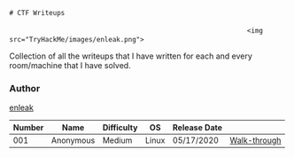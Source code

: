                                                                              # CTF Writeups  

                                                                <img src="TryHackMe/images/enleak.png">


 
Collection of all the writeups that I have written for each and every room/machine that I have solved.

### Author

[enleak](https://tryhackme.com/p/enleak)


| Number | Name | Difficulty | OS | Release Date | |
| --- | --- | --- | --- | --- | --- |
| 001 | Anonymous | Medium | Linux | 05/17/2020 | [Walk-through](./TryHackMe/Anonymous.md) |











